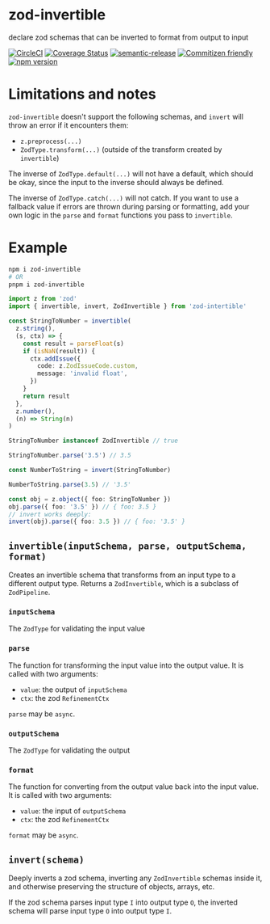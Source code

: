 # zod-invertible

declare zod schemas that can be inverted to format from output to input

[![CircleCI](https://circleci.com/gh/jcoreio/zod-invertible.svg?style=svg)](https://circleci.com/gh/jcoreio/zod-invertible)
[![Coverage Status](https://codecov.io/gh/jcoreio/zod-invertible/branch/master/graph/badge.svg)](https://codecov.io/gh/jcoreio/zod-invertible)
[![semantic-release](https://img.shields.io/badge/%20%20%F0%9F%93%A6%F0%9F%9A%80-semantic--release-e10079.svg)](https://github.com/semantic-release/semantic-release)
[![Commitizen friendly](https://img.shields.io/badge/commitizen-friendly-brightgreen.svg)](http://commitizen.github.io/cz-cli/)
[![npm version](https://badge.fury.io/js/zod-invertible.svg)](https://badge.fury.io/js/zod-invertible)

# Limitations and notes

`zod-invertible` doesn't support the following schemas, and `invert` will throw an error if it encounters them:

- `z.preprocess(...)`
- `ZodType.transform(...)` (outside of the transform created by `invertible`)

The inverse of `ZodType.default(...)` will not have a default, which should be okay, since the input to the inverse should
always be defined.

The inverse of `ZodType.catch(...)` will not catch. If you want to use a fallback value if errors are thrown during parsing or
formatting, add your own logic in the `parse` and `format` functions you pass to `invertible`.

# Example

```sh
npm i zod-invertible
# OR
pnpm i zod-invertible
```

```ts
import z from 'zod'
import { invertible, invert, ZodInvertible } from 'zod-intertible'

const StringToNumber = invertible(
  z.string(),
  (s, ctx) => {
    const result = parseFloat(s)
    if (isNaN(result)) {
      ctx.addIssue({
        code: z.ZodIssueCode.custom,
        message: 'invalid float',
      })
    }
    return result
  },
  z.number(),
  (n) => String(n)
)

StringToNumber instanceof ZodInvertible // true

StringToNumber.parse('3.5') // 3.5

const NumberToString = invert(StringToNumber)

NumberToString.parse(3.5) // '3.5'

const obj = z.object({ foo: StringToNumber })
obj.parse({ foo: '3.5' }) // { foo: 3.5 }
// invert works deeply:
invert(obj).parse({ foo: 3.5 }) // { foo: '3.5' }
```

## `invertible(inputSchema, parse, outputSchema, format)`

Creates an invertible schema that transforms from an input type to a different output type.
Returns a `ZodInvertible`, which is a subclass of `ZodPipeline`.

### `inputSchema`

The `ZodType` for validating the input value

### `parse`

The function for transforming the input value into the output value. It is called with two arguments:

- `value`: the output of `inputSchema`
- `ctx`: the zod `RefinementCtx`

`parse` may be `async`.

### `outputSchema`

The `ZodType` for validating the output

### `format`

The function for converting from the output value back into the input value. It is called with two arguments:

- `value`: the input of `outputSchema`
- `ctx`: the zod `RefinementCtx`

`format` may be `async`.

## `invert(schema)`

Deeply inverts a zod schema, inverting any `ZodInvertible` schemas inside it, and otherwise preserving the structure of
objects, arrays, etc.

If the zod schema parses input type `I` into output type `O`, the inverted schema will parse input type `O` into output type `I`.
